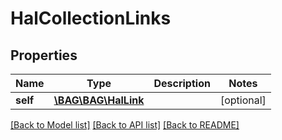 # HalCollectionLinks

## Properties
Name | Type | Description | Notes
------------ | ------------- | ------------- | -------------
**self** | [**\BAG\BAG\HalLink**](HalLink.md) |  | [optional] 

[[Back to Model list]](../../README.md#documentation-for-models) [[Back to API list]](../../README.md#documentation-for-api-endpoints) [[Back to README]](../../README.md)

